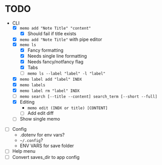 # TODO

- CLI
  - [x] `memo add "Note Title" "content"`
    - [x] Should fail if title exists
  - [x] `memo add "Note Title"` with pipe editor
  - [x] `memo ls`
    - [x] Fancy formatting
    - [x] Needs single line formatting
    - [x] Needs fancy/notfancy flag
    - [x] Tabs
    - [ ] `memo ls --label "label" -l "label"`
  - [x] `memo label add "label" INDX`
  - [x] `memo labels`
  - [x] `memo label rm "label" INDX`
  - [ ] `memo search [--title --content] search_term [--short --full]`
  - [x] Editing
    -  `memo edit (INDX or title) [CONTENT]`
    - [ ] Add edit diff
  - [ ] Show single memo
- [ ] Config
    - .dotenv for env vars?
    - `~/.config`?
    - ENV VARS for save folder
- [ ] Help menu
- [ ] Convert saves_dir to app config
